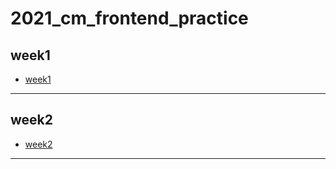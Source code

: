 # 2021_cm_frontend_practice
 
## week1
- [week1](https://github.com/jaosn60810/2021_cm_frontend_practice/tree/main/week1_all)

---

## week2
- [week2](https://github.com/jaosn60810/2021_cm_frontend_practice/tree/main/week2_all)

---
